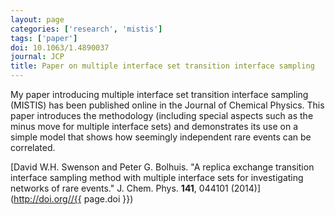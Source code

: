```yaml
---
layout: page
categories: ['research', 'mistis']
tags: ['paper']
doi: 10.1063/1.4890037
journal: JCP
title: Paper on multiple interface set transition interface sampling
---
```


My paper introducing multiple interface set transition interface sampling
(MISTIS) has been published online in the Journal of Chemical Physics. This
paper introduces the methodology (including special aspects such as the
minus move for multiple interface sets) and demonstrates its use on a simple
model that shows how seemingly independent rare events can be correlated.

[David W.H. Swenson and Peter G. Bolhuis. "A replica exchange transition
interface sampling method with multiple interface sets for investigating
networks of rare events." J. Chem. Phys. **141**, 044101
(2014)](http://doi.org//{{ page.doi }})
